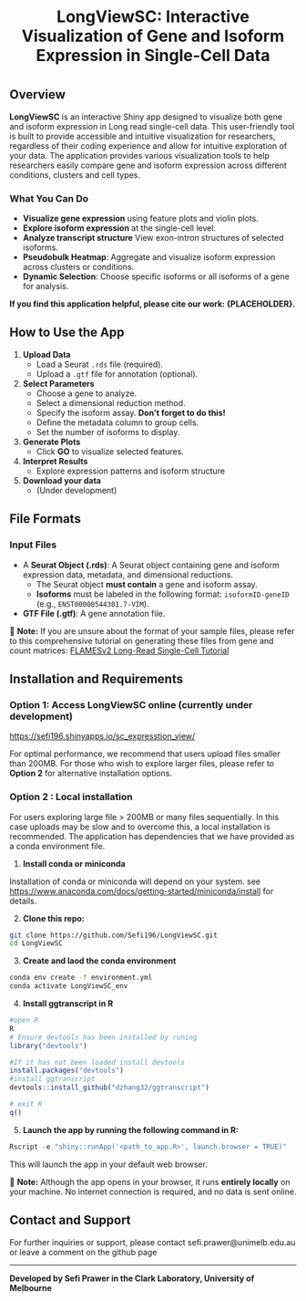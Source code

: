 <h1 style="text-align: center;">

LongViewSC: Interactive Visualization of Gene and Isoform Expression in Single-Cell Data

</h1>

<h1 style="text-align: center;">

## Overview

</h2>

**LongViewSC** is an interactive Shiny app designed to visualize both gene and isoform expression in Long read single-cell data. This user-friendly tool is built to provide accessible and intuitive visualization for researchers, regardless of their coding experience and allow for intuitive exploration of your data. The application provides various visualization tools to help researchers easily compare gene and isoform expression across different conditions, clusters and cell types.

### What You Can Do

-   **Visualize gene expression** using feature plots and violin plots.
-   **Explore isoform expression** at the single-cell level.
-   **Analyze transcript structure** View exon-intron structures of selected isoforms.
-   **Pseudobulk Heatmap**: Aggregate and visualize isoform expression across clusters or conditions.
-   **Dynamic Selection**: Choose specific isoforms or all isoforms of a gene for analysis.

**If you find this application helpful, please cite our work: {PLACEHOLDER}.**

## How to Use the App

1.  **Upload Data**
    -   Load a Seurat `.rds` file (required).
    -   Upload a `.gtf` file for annotation (optional).
2.  **Select Parameters**
    -   Choose a gene to analyze.
    -   Select a dimensional reduction method.
    -   Specify the isoform assay. **Don't forget to do this!**
    -   Define the metadata column to group cells.
    -   Set the number of isoforms to display.
3.  **Generate Plots**
    -   Click **GO** to visualize selected features.
4.  **Interpret Results**
    -   Explore expression patterns and isoform structure
5.  **Download your data**
    -   (Under development)

## File Formats

### Input Files

-   A **Seurat Object (.rds)**: A Seurat object containing gene and isoform expression data, metadata, and dimensional reductions.
    -   The Seurat object **must contain** a gene and isoform assay.
    -   **Isoforms** must be labeled in the following format: `isoformID-geneID` (e.g., `ENST00000544301.7-VIM`).
-   **GTF File (.gtf)**: A gene annotation file.

📌 **Note:** If you are unsure about the format of your sample files, please refer to this comprehensive tutorial on generating these files from gene and count matrices: [FLAMESv2 Long-Read Single-Cell Tutorial](https://sefi196.github.io/FLAMESv2_LR_sc_tutorial/)

## Installation and Requirements

### **Option 1: Access LongViewSC online** (currently under development)

<https://sefi196.shinyapps.io/sc_expresstion_view/>

For optimal performance, we recommend that users upload files smaller than 200MB. For those who wish to explore larger files, please refer to **Option 2** for alternative installation options.

### **Option 2 : Local installation**

For users exploring large file \> 200MB or many files sequentially. In this case uploads may be slow and to overcome this, a local installation is recommended. The application has dependencies that we have provided as a conda environment file.

1.  **Install conda or miniconda**

Installation of conda or miniconda will depend on your system. see <https://www.anaconda.com/docs/getting-started/miniconda/install> for details.

2.  **Clone this repo:**

``` bash
git clone https://github.com/Sefi196/LongViewSC.git 
cd LongViewSC
```

3.  **Create and laod the conda environment**

``` bash
conda env create -f environment.yml
conda activate LongViewSC_env
```

4.  **Install ggtranscript in R**

``` r
#open R
R
# Ensure devtools has been installed by runing 
library("devtools")

#If it has not been loaded install devtools
install.packages("devtools")
#install ggtranscript
devtools::install_github("dzhang32/ggtranscript")

# exit R
q()
```

5.  **Launch the app by running the following command in R:**

``` r
Rscript -e "shiny::runApp('<path_to_app.R>', launch.browser = TRUE)"
```

This will launch the app in your default web browser.

📌 **Note:** Although the app opens in your browser, it runs **entirely locally** on your machine. No internet connection is required, and no data is sent online.

## Contact and Support

For further inquiries or support, please contact sefi.prawer\@unimelb.edu.au or leave a comment on the github page

------------------------------------------------------------------------

**Developed by Sefi Prawer in the Clark Laboratory, University of Melbourne**
